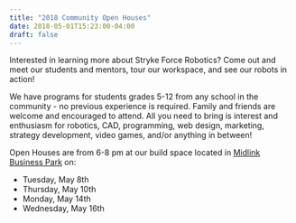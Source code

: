```yaml
---
title: "2018 Community Open Houses"
date: 2018-05-01T15:23:00-04:00
draft: false
---
```



Interested in learning more about Stryke Force Robotics? Come out and meet our students and mentors, tour our workspace, and see our robots in action!

We have programs for students grades 5-12 from any school in the community - no previous experience is required. Family and friends are welcome and encouraged to attend. All you need to bring is interest and enthusiasm for robotics, CAD, programming, web design, marketing, strategy development, video games, and/or anything in between!

Open Houses are from 6-8 pm at our build space located in [Midlink Business Park](https://goo.gl/maps/9FEgKgfBeiS2) on:

-   Tuesday, May 8th
-   Thursday, May 10th
-   Monday, May 14th
-   Wednesday, May 16th

